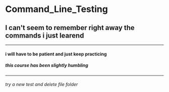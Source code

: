 # Command_Line_Testing
## I can't seem to remember right away the commands i just learend
---
#### i will have to be patient and just keep practicing
##### this course has been slightly humbling
--- 
###### try a new test and delete file folder